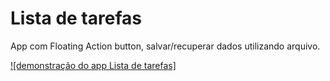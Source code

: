 # Lista de tarefas
App com Floating Action button, salvar/recuperar dados utilizando arquivo.

[![demonstração do app Lista de tarefas]](https://user-images.githubusercontent.com/43016358/142682089-45416ce0-86bc-4620-ac68-1b396af49cdb.mov)
